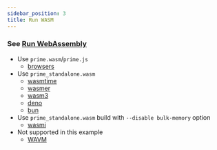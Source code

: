 ```yaml
---
sidebar_position: 3
title: Run WASM
---
```


### See [Run WebAssembly](/category/runwasm)

- Use `prime.wasm`/`prime.js`
  - [browsers](/run-wasm/browsers)
- Use `prime_standalone.wasm` 
  - [wasmtime](/run-wasm/standalone#wasmtime)
  - [wasmer](/run-wasm/standalone#wasmer)
  - [wasm3](/run-wasm/standalone#wasm3)
  - [deno](/run-wasm/standalone#deno)
  - [bun](/run-wasm/standalone#bun)
- Use `prime_standalone.wasm` build with `--disable bulk-memory` option
  - [wasmi](/run-wasm/standalone#wasmi)
- Not supported in this example
  - [WAVM](/run-wasm/standalone#wavm)